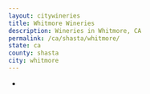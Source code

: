 ```yaml
---
layout: citywineries
title: Whitmore Wineries
description: Wineries in Whitmore, CA
permalink: /ca/shasta/whitmore/
state: ca
county: shasta
city: whitmore
---
```

-
